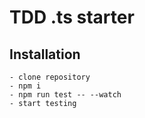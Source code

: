 # TDD .ts starter

## Installation

```
- clone repository
- npm i
- npm run test -- --watch
- start testing
```
